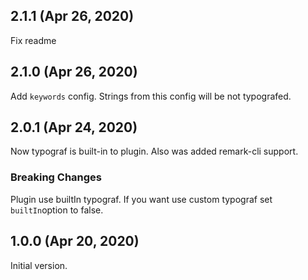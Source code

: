 ## 2.1.1 (Apr 26, 2020)

Fix readme

## 2.1.0 (Apr 26, 2020)

Add `keywords` config. Strings from this config will be not typografed.

## 2.0.1 (Apr 24, 2020)

Now typograf is built-in to plugin. Also was added remark-cli support.

### Breaking Changes

Plugin use builtIn typograf. If you want use custom typograf set `builtIn`option to false.

## 1.0.0 (Apr 20, 2020)

Initial version.
